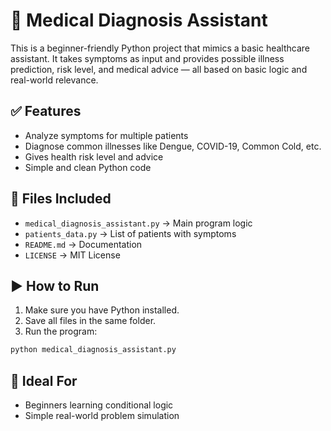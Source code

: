 # 🏥 Medical Diagnosis Assistant

This is a beginner-friendly Python project that mimics a basic healthcare assistant. It takes symptoms as input and provides possible illness prediction, risk level, and medical advice — all based on basic logic and real-world relevance.

## ✅ Features

- Analyze symptoms for multiple patients
- Diagnose common illnesses like Dengue, COVID-19, Common Cold, etc.
- Gives health risk level and advice
- Simple and clean Python code

## 📁 Files Included

- `medical_diagnosis_assistant.py` → Main program logic
- `patients_data.py` → List of patients with symptoms
- `README.md` → Documentation
- `LICENSE` → MIT License

## ▶️ How to Run

1. Make sure you have Python installed.
2. Save all files in the same folder.
3. Run the program:
```bash
python medical_diagnosis_assistant.py
```

## 🎯 Ideal For

- Beginners learning conditional logic
- Simple real-world problem simulation
